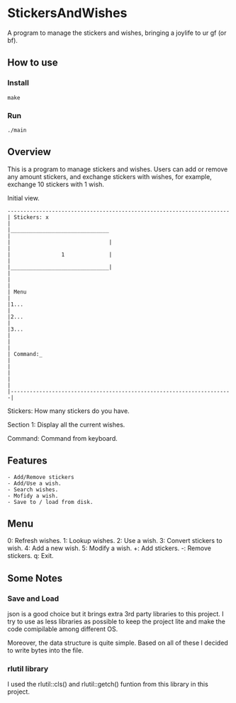 # StickersAndWishes
A program to manage the stickers and wishes, bringing a joylife to ur gf (or bf).

## How to use ##
### Install ###
```make```

### Run ###
```./main```

## Overview ##
This is a program to manage stickers and wishes.   Users can add or remove any amount stickers, and exchange stickers with wishes,  for example, exchange 10 stickers with 1 wish.

Initial view.
```
----------------------------------------------------------------------
| Stickers: x                                                          |
|_______________________________                                       |
|                               |                                      |
|                1              |                                      |
|_______________________________|                                      |
|                                                                      |
| Menu                                                                 |
|1...                                                                  |
|2...                                                                  |
|3...                                                                  |
|                                                                      |
| Command:_                                                            |
|                                                                      |
|                                                                      |
|----------------------------------------------------------------------|
```

Stickers:   How many stickers do you have.

Section 1:  Display all the current wishes.

Command:  Command from keyboard.  

## Features ##

    - Add/Remove stickers
    - Add/Use a wish.
    - Search wishes.
    - Mofidy a wish.
    - Save to / load from disk.



## Menu ##

0: Refresh wishes.
1: Lookup wishes.
2: Use a wish.
3: Convert stickers to wish.
4: Add a new wish.
5: Modify a wish.
+: Add stickers.
-: Remove stickers.
q: Exit.

## Some Notes ##

### Save and Load ###

json is a good choice but it brings extra 3rd party libraries to this project.
I try to use as less libraries as possible to keep the project lite and
make the code comipilable among different OS.

Moreover, the data structure is quite simple.  Based on all of these I decided
to write bytes into the file.

### rlutil library ###

I used the rlutil::cls() and rlutil::getch() funtion from this library in this project.
